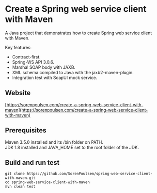 # Create a Spring web service client with Maven

A Java project that demonstrates how to create Spring web service client with Maven.

Key features:

* Contract-first.
* Spring-WS API 3.0.6.
* Marshal SOAP body with JAXB. 
* XML schema compiled to Java with the jaxb2-maven-plugin.
* Integration test with SoapUI mock service.

## Website

[https://sorenpoulsen.com/create-a-spring-web-service-client-with-maven](https://sorenpoulsen.com/create-a-spring-web-service-client-with-maven)

## Prerequisites

Maven 3.5.0 installed and its /bin folder on PATH.  
JDK 1.8 installed and JAVA_HOME set to the root folder of the JDK.

## Build and run test
```
git clone https://github.com/SorenPoulsen/spring-web-service-client-with-maven.git
cd spring-web-service-client-with-maven
mvn clean test
```
